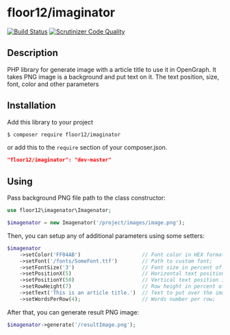 
# floor12/imaginator


[![Build Status](https://travis-ci.org/floor12/imagenator.svg?branch=master)](https://travis-ci.org/floor12/imagenator.svg?branch=master)
[![Scrutinizer Code Quality](https://scrutinizer-ci.com/g/floor12/imagenator/badges/quality-score.png?b=master)](https://scrutinizer-ci.com/g/floor12/imagenator/?branch=master)

## Description

PHP library for generate image with a article title to use it in OpenGraph. 
It takes PNG image is a background and put text on it. The text position, size, font, color and other
parameters 

## Installation

Add this library to your project

 ```bash
 $ composer require floor12/imaginator
 ```
or add this to the `require` section of your composer.json.
 ```json
 "floor12/imaginator": "dev-master"
 ```

## Using

Pass background PNG file path to the class constructor:
```php
use floor12\imagenator\Imagenator;

$imagenator = new Imagenator('/project/images/image.png');
```

Then, you can setup any of additional parameters using some setters:
```php
$imagenator
    ->setColor('FF04AB')                    // Font color in HEX format;
    ->setFont('/fonts/SomeFont.ttf')        // Path to custom font;
    ->setFontSize('3')                      // Font size in percent of image height;
    ->setPositionX(5)                       // Horizontal text position in percent of image width;
    ->setPositionY(50)                      // Vertical text position in percent of image height;
    ->setRowHeight(7)                       // Row height in percent of image height;
    ->setText('This is an article title.')  // Text to put over the image;
    ->setWordsPerRow(4);                    // Words number per row;
```

After that, you can generate result PNG image:
```php
$imagenator->generate('/resultImage.png');
```

